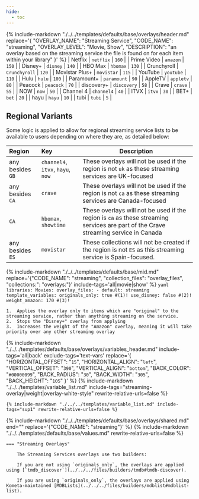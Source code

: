 ```yaml
---
hide:
  - toc
---
```

{%
    include-markdown "./../../templates/defaults/base/overlays/header.md"
    replace='{
        "OVERLAY_NAME": "Streaming Service", 
        "CODE_NAME": "streaming",
        "OVERLAY_LEVEL": "Movie, Show",
        "DESCRIPTION": "an overlay based on the streaming service the file is found on for each item within your library"
    }'
%}
| Netflix         | `netflix`         | `160` |
| Prime Video     | `amazon`          | `150` |
| Disney+         | `disney`          | `140` |
| HBO Max         | `hbomax`          | `130` |
| Crunchyroll     | `Crunchyroll`     | `120` |
| Movistar Plus+  | `movistar`        | `115` |
| YouTube         | `youtube`         | `110` |
| Hulu            | `hulu`            | `100` |
| Paramount+      | `paramount`       | `90`  |
| AppleTV         | `appletv`         | `80`  |
| Peacock         | `peacock`         | `70`  |
| discovery+      | `discovery`       | `58`  |
| Crave           | `crave`           | `55`  |
| NOW             | `now`             | `50`  |
| Channel 4       | `channel4`        | `40`  |
| ITVX            | `itvx`            | `30`  |
| BET+            | `bet`             | `20`  |
| hayu            | `hayu`            | `10`  |
| tubi            | `tubi`            | `5`   |

## Regional Variants

Some logic is applied to allow for regional streaming service lists to be available to users depending on where they are, as detailed below:

| Region           | Key                               | Description                                                                                                                         |
|:-----------------|:----------------------------------|-------------------------------------------------------------------------------------------------------------------------------------|
| any besides `GB` | `channel4`, `itvx`, `hayu`, `now` | These overlays will not be used if the region is not `uk` as these streaming services are UK-focused                                |
| any besides `CA` | `crave`                           | These overlays will not be used if the region is not `ca` as these streaming services are Canada-focused                            |
| `CA`             | `hbomax`, `showtime`              | These overlays will not be used if the region is `ca` as these streaming services are part of the Crave streaming service in Canada |
| any besides `ES` | `movistar`                        | These collections will not be created if the region is not `ES` as this streaming service is Spain-focused.                         |

{% 
    include-markdown "./../../templates/defaults/base/mid.md" 
    replace='{"CODE_NAME": "streaming", "collection_files": "overlay_files", "collections:": "overlays:"}' 
    include-tags='all|movie|show' 
%}
    ```yaml
    libraries:
      Movies:
        overlay_files:
          - default: streaming
            template_variables:
              originals_only: true #(1)!
              use_disney: false #(2)!
              weight_amazon: 170 #(3)!
    ```

    1.  Applies the overlay only to items which are "original" to the streaming service, rather than anything streaming on the service.
    2.  Stops the "Disney+" overlay from applying
    3.  Increases the weight of the "Amazon" overlay, meaning it will take priority over any other streaming overlay

{% 
    include-markdown "./../../templates/defaults/base/overlays/variables_header.md"
    include-tags='all|back'
    exclude-tags='text-vars'
    replace='{
        "HORIZONTAL_OFFSET": "`15`",
        "HORIZONTAL_ALIGN": "`left`",
        "VERTICAL_OFFSET": "`390`",
        "VERTICAL_ALIGN": "`bottom`",
        "BACK_COLOR": "`#00000099`",
        "BACK_RADIUS": "`30`",
        "BACK_WIDTH": "`305`",
        "BACK_HEIGHT": "`105`"
    }'
%}
    {%
        include-markdown "./../../templates/variable_list.md"
        include-tags="streaming-overlay|weight|overlay-white-style"
        rewrite-relative-urls=false
    %}

    {% include-markdown "./../../templates/variable_list.md" include-tags="sup1" rewrite-relative-urls=false %}

{% include-markdown "./../../templates/defaults/base/overlays/shared.md" end="<!--text-variables-->" replace='{"CODE_NAME": "streaming"}' %}
{% include-markdown "./../../templates/defaults/base/values.md" rewrite-relative-urls=false %}

    === "Streaming Overlays"
    
        The Streaming Services overlays use two builders:

        If you are not using `originals_only`, the overlays are applied using [`tmdb_discover`](../../../files/builders/tmdb#tmdb-discover).
        
        If you are using `originals_only`, the overlays are applied using Kometa-maintained [MDBLists](../../../files/builders/mdblist#mdblist-list).
